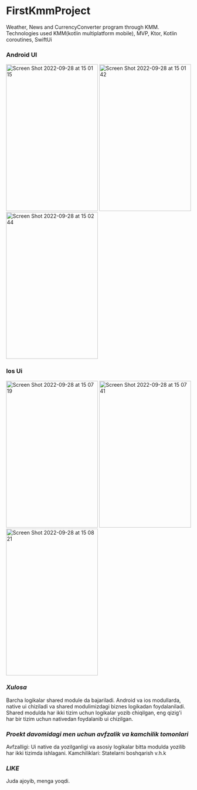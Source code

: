 # FirstKmmProject
Weather, News and CurrencyConverter program through KMM. Technologies used KMM(kotlin multiplatform mobile), MVP, Ktor, Kotlin coroutines, SwiftUi

### Android UI
<img alt="Screen Shot 2022-09-28 at 15 01 15" src="https://user-images.githubusercontent.com/77477995/192759730-f1dd4e20-4d45-41de-a246-600d2766d98e.png" width="250" height="400"> <img alt="Screen Shot 2022-09-28 at 15 01 42" src="https://user-images.githubusercontent.com/77477995/192765206-576bf261-74ce-48a8-9b80-103410baaae0.png" width="250" height="400"> <img alt="Screen Shot 2022-09-28 at 15 02 44" src="https://user-images.githubusercontent.com/77477995/192765765-f349a601-f357-4333-82e3-995eea13f9ff.png" width="250" height="400">

### Ios Ui
<img alt="Screen Shot 2022-09-28 at 15 07 19" src="https://user-images.githubusercontent.com/77477995/192765879-631688c6-d8cd-443c-a2fd-49fd8384ecd7.png" width="250" height="400"> <img alt="Screen Shot 2022-09-28 at 15 07 41" src="https://user-images.githubusercontent.com/77477995/192772208-d288606b-b2c3-4317-817a-4434f6748ca9.png" width="250" height="400"> <img alt="Screen Shot 2022-09-28 at 15 08 21" src="https://user-images.githubusercontent.com/77477995/192772402-38556cef-7e05-4a98-b9ad-31e0bcc88d33.png" width="250" height="400">

### *Xulosa*
Barcha logikalar shared module da bajariladi. Android va ios modullarda,  native ui chiziladi va shared modulimizdagi biznes logikadan foydalaniladi. Shared modulda har ikki tizim uchun logikalar yozib chiqilgan, eng qizig'i har bir tizim uchun nativedan foydalanib ui chizilgan.

### *Proekt davomidagi men uchun avfzalik va kamchilik tomonlari*
Avfzalligi: Ui native da yozilganligi va asosiy logikalar bitta modulda yozilib har ikki tizimda ishlagani.
Kamchiliklari: Statelarni boshqarish v.h.k

### *LIKE*
Juda ajoyib, menga yoqdi.
